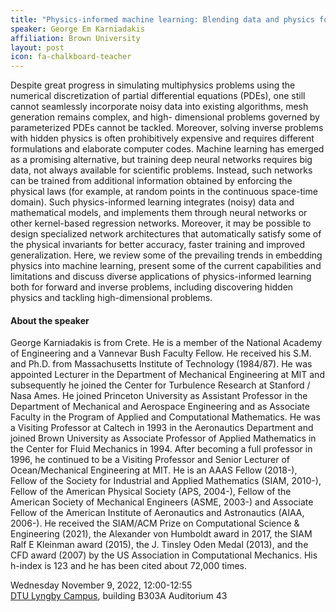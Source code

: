 ```yaml
---
title: "Physics-informed machine learning: Blending data and physics for fast predictions"
speaker: George Em Karniadakis 
affiliation: Brown University
layout: post
icon: fa-chalkboard-teacher
---
```


Despite great progress in simulating multiphysics problems using the numerical discretization of partial differential equations (PDEs), one still cannot seamlessly incorporate noisy data into existing algorithms, mesh generation remains complex, and high- dimensional problems governed by parameterized PDEs cannot be tackled. Moreover, solving inverse problems with hidden physics is often prohibitively expensive and requires different formulations and elaborate computer codes. Machine learning has emerged as a promising alternative, but training deep neural networks requires big data, not always available for scientific problems. Instead, such networks can be trained from additional information obtained by enforcing the physical laws (for example, at random points in the continuous space-time domain). Such physics-informed learning integrates (noisy) data and mathematical models, and implements them through neural networks or other kernel-based regression networks. Moreover, it may be possible to design specialized network architectures that automatically satisfy some of the physical invariants for better accuracy, faster training and improved generalization. Here, we review some of the prevailing trends in embedding physics into machine learning, present some of the current capabilities and limitations and discuss diverse applications of physics-informed learning both for forward and inverse problems, including discovering hidden physics and tackling high-dimensional problems.


#### About the speaker

George Karniadakis is from Crete. He is a member of the National Academy of Engineering and a Vannevar Bush Faculty Fellow. He received his S.M. and Ph.D. from Massachusetts Institute of Technology (1984/87). He was appointed Lecturer in the Department of Mechanical Engineering at MIT and subsequently he joined the Center for Turbulence Research at Stanford / Nasa Ames. He joined Princeton University as Assistant Professor in the Department of Mechanical and Aerospace Engineering and as Associate Faculty in the Program of Applied and Computational Mathematics. He was a Visiting Professor at Caltech in 1993 in the Aeronautics Department and joined Brown University as Associate Professor of Applied Mathematics in the Center for Fluid Mechanics in 1994. After becoming a full professor in 1996, he continued to be a Visiting Professor and Senior Lecturer of Ocean/Mechanical Engineering at MIT. He is an AAAS Fellow (2018-), Fellow of the Society for Industrial and Applied Mathematics (SIAM, 2010-), Fellow of the American Physical Society (APS, 2004-), Fellow of the American Society of Mechanical Engineers (ASME, 2003-) and Associate Fellow of the American Institute of Aeronautics and Astronautics (AIAA, 2006-). He received the SIAM/ACM Prize on Computational Science & Engineering (2021), the Alexander von Humboldt award in 2017, the SIAM Ralf E Kleinman award (2015), the J. Tinsley Oden Medal (2013), and the CFD award (2007) by the US Association in Computational Mechanics. His h-index is 123 and he has been cited about 72,000 times.



Wednesday November 9, 2022, 12:00-12:55   
[DTU Lyngby Campus](https://www.dtu.dk/english/about/campuses/dtu-lyngby-campus), building B303A Auditorium 43
